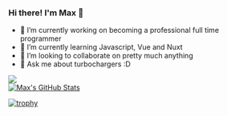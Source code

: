 ### Hi there! I'm Max 👋

- 🔭 I’m currently working on becoming a professional full time programmer
- 🌱 I’m currently learning Javascript, Vue and Nuxt
- 👯 I’m looking to collaborate on pretty much anything
- 💬 Ask me about turbochargers :D 

<a href="https://github.com/3ng7n33r/3ng7n33r">
  <img align="center" src="https://github-readme-stats.vercel.app/api/top-langs/?username=3ng7n33r&layout=compact&hide=html&title_color=ffffff&text_color=c9cacc&icon_color=2bbc8a&bg_color=1d1f21" />
</a>
<br>
<a href="https://github.com/3ng7n33r/3ng7n33r">
  <img align="center" src="https://github-readme-stats.vercel.app/api?username=3ng7n33r&show_icons=true&line_height=27&count_private=true&title_color=ffffff&text_color=c9cacc&icon_color=2bbc8a&bg_color=1d1f21" alt="Max's GitHub Stats" />
</a>
<br>

[![trophy](https://github-profile-trophy.vercel.app/?username=3ng7n33r)](https://github.com/ryo-ma/github-profile-trophy)


